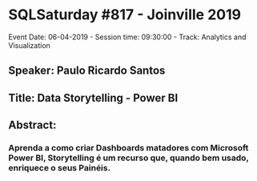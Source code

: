 # SQLSaturday #817 - Joinville 2019
Event Date: 06-04-2019 - Session time: 09:30:00 - Track: Analytics and Visualization
## Speaker: Paulo Ricardo Santos
## Title: Data Storytelling - Power BI
## Abstract:
### Aprenda a como criar Dashboards matadores com Microsoft Power BI, Storytelling é um recurso que, quando bem usado, enriquece o seus Painéis.
